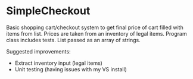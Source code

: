 # SimpleCheckout

Basic shopping cart/checkout system to get final price of cart filled with items from list.
Prices are taken from an inventory of legal items.
Program class includes tests. List passed as an array of strings.

Suggested improvements:
- Extract inventory input (legal items)
- Unit testing (having issues with my VS install)
